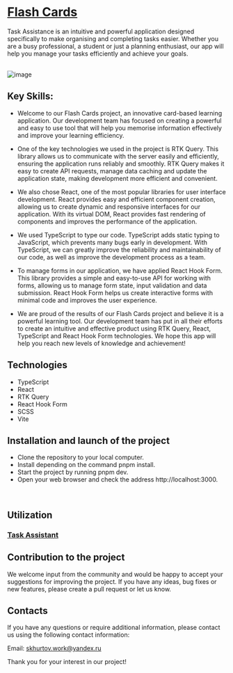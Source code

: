 # [**Flash Cards**](https://flashcards-project-kappa.vercel.app/)

Task Assistance is an intuitive and powerful application designed specifically to make organising and completing tasks
easier. Whether you are a busy professional, a student or just a planning enthusiast, our app will help you manage your
tasks efficiently and achieve your goals.

<br>

<img src="./src/assets/img/image2.png" alt="image"/>

## Key Skills:

- Welcome to our Flash Cards project, an innovative card-based learning application. Our development team has focused on
  creating a powerful and easy to use tool that will help you memorise information effectively and improve your learning
  efficiency.

- One of the key technologies we used in the project is RTK Query. This library allows us to communicate with the server
  easily and efficiently, ensuring the application runs reliably and smoothly. RTK Query makes it easy to create API
  requests, manage data caching and update the application state, making development more efficient and convenient.

- We also chose React, one of the most popular libraries for user interface development. React provides easy and
  efficient
  component creation, allowing us to create dynamic and responsive interfaces for our application. With its virtual DOM,
  React provides fast rendering of components and improves the performance of the application.

- We used TypeScript to type our code. TypeScript adds static typing to JavaScript, which prevents many bugs early in
  development. With TypeScript, we can greatly improve the reliability and maintainability of our code, as well as
  improve
  the development process as a team.

- To manage forms in our application, we have applied React Hook Form. This library provides a simple and easy-to-use
  API for working with forms, allowing us to manage form state, input validation and data submission. React Hook Form
  helps us create interactive forms with minimal code and improves the user experience.

- We are proud of the results of our Flash Cards project and believe it is a powerful learning tool. Our development
  team
  has put in all their efforts to create an intuitive and effective product using RTK Query, React, TypeScript and React
  Hook Form technologies. We hope this app will help you reach new levels of knowledge and achievement!

## Technologies

- TypeScript
- React
- RTK Query
- React Hook Form 
- SCSS
- Vite

## Installation and launch of the project

- Clone the repository to your local computer.
- Install depending on the command pnpm install.
- Start the project by running pnpm dev.
- Open your web browser and check the address http://localhost:3000.

<br>

## Utilization

### [**Task Assistant**](https://task-assistant-ver-ii.vercel.app/)

## Contribution to the project

We welcome input from the community and would be happy to accept your suggestions for improving the project. If you have
any ideas, bug fixes or new features, please create a pull request or let us know.

## Contacts

If you have any questions or require additional information, please contact us using the following contact information:

Email: [skhurtov.work@yandex.ru](skhurtov.work@yandex.ru)

Thank you for your interest in our project!
